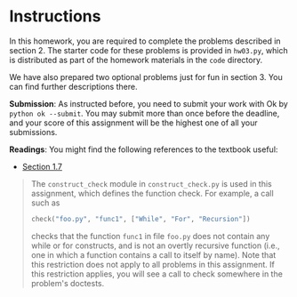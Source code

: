 # Instructions

In this homework, you are required to complete the problems described in section 2. The starter code for these problems is provided in `hw03.py`, which is distributed as part of the homework materials in the `code` directory.

We have also prepared two optional problems just for fun in section 3. You can find further descriptions there.

**Submission**: As instructed before, you need to submit your work with Ok by `python ok --submit`. You may submit more than once before the deadline, and your score of this assignment will be the highest one of all your submissions.

**Readings**: You might find the following references to the textbook useful:

* [Section 1.7](http://www.composingprograms.com/pages/17-recursive-functions.html)

> The `construct_check` module in `construct_check.py` is used in this assignment, which defines the function check. For example, a call such as
>
> ```python
> check("foo.py", "func1", ["While", "For", "Recursion"])
> ```
>
> checks that the function `func1` in file `foo.py` does not contain any while or for constructs, and is not an overtly recursive function (i.e., one in which a function contains a call to itself by name). Note that this restriction does not apply to all problems in this assignment. If this restriction applies, you will see a call to check somewhere in the problem's doctests.
